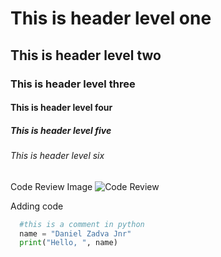 # This is header level one
## This is header level two
### This is header level three
#### This is header level four
##### This is header level five
###### This is header level six

Code Review Image
![Code Review](https://encrypted-tbn0.gstatic.com/images?q=tbn:ANd9GcQmbDdykgwZLBuljtEICHgu8RFVO51okRiJ_A&s)

Adding code
```py
  #this is a comment in python
  name = "Daniel Zadva Jnr"
  print("Hello, ", name)
```
